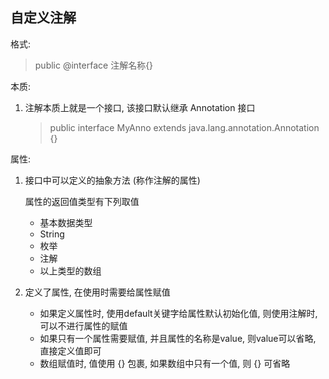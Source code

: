 ## 自定义注解

格式: 

> public @interface 注解名称{}



本质: 

1. 注解本质上就是一个接口, 该接口默认继承 Annotation 接口

   > public interface MyAnno extends java.lang.annotation.Annotation {}



属性: 

1. 接口中可以定义的抽象方法 (称作注解的属性)

   属性的返回值类型有下列取值

   + 基本数据类型
   + String
   + 枚举
   + 注解
   + 以上类型的数组

2. 定义了属性, 在使用时需要给属性赋值

   + 如果定义属性时, 使用default关键字给属性默认初始化值, 则使用注解时, 可以不进行属性的赋值
   + 如果只有一个属性需要赋值, 并且属性的名称是value, 则value可以省略, 直接定义值即可
   + 数组赋值时, 值使用 {} 包裹, 如果数组中只有一个值, 则 {} 可省略






